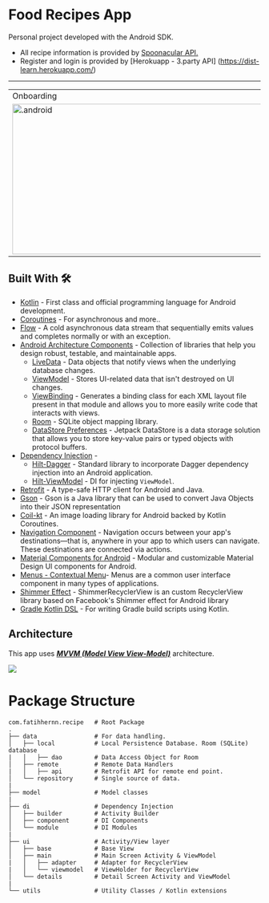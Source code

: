 # Food Recipes App
Personal project developed with the Android SDK.

- All recipe information is provided by [Spoonacular API.](https://spoonacular.com/food-api) 
- Register and login is provided by [Herokuapp - 3.party API] (https://dist-learn.herokuapp.com/) 

------

<table>
  <tr>
     <td>Onboarding</td>
     <td>Login And Register</td>
    <td>List of Recipes</td>
    <td>Detail of Recipe</td>
    <td>Share Recipe on Social Media</td>
    <td>Your Favorites</td>
    <td>Settings</td>
  </tr>
  
  <tr>
    <td>
           <img src="https://github.com/fatihhernn/RecipeApp/blob/main/onBoardingScreen.jpg" width="600" height="300" alt=".android">
   </td>
   <td>
           <img src="https://github.com/fatihhernn/RecipeApp/blob/main/loginAndRegisterScreen.jpg" width="600" height="300" alt=".android">
   </td>
   <td>
           <img src="https://github.com/fatihhernn/RecipeApp/blob/main/listOfAllFoodsScreen.jpg" width="600"  height="300" alt=".android">
   </td>
   <td>
           <img src="https://github.com/fatihhernn/RecipeApp/blob/main/detailOfFood.jpg" width="600" height="300" alt=".android">
   </td>
    <td>
           <img src="https://github.com/fatihhernn/RecipeApp/blob/main/Screenshot_2021-08-22-16-43-29-644_android.jpg" width="600" height="300" alt=".android">
   </td>
   <td>
           <img src="https://github.com/fatihhernn/RecipeApp/blob/main/favoriteFoodsScreen.jpg" width="600" height="300" alt=".android">
   </td>
   <td>
           <img src="https://github.com/fatihhernn/RecipeApp/blob/main/otherOptionsScreen.jpg" width="600" height="300" alt=".android">
   </td>
 </table>
 

## Built With 🛠
- [Kotlin](https://kotlinlang.org/) - First class and official programming language for Android development.
- [Coroutines](https://kotlinlang.org/docs/reference/coroutines-overview.html) - For asynchronous and more..
- [Flow](https://kotlin.github.io/kotlinx.coroutines/kotlinx-coroutines-core/kotlinx.coroutines.flow/-flow/) - A cold asynchronous data stream that sequentially emits values and completes normally or with an exception.
- [Android Architecture Components](https://developer.android.com/topic/libraries/architecture) - Collection of libraries that help you design robust, testable, and maintainable apps.
  - [LiveData](https://developer.android.com/topic/libraries/architecture/livedata) - Data objects that notify views when the underlying database changes.
  - [ViewModel](https://developer.android.com/topic/libraries/architecture/viewmodel) - Stores UI-related data that isn't destroyed on UI changes. 
  - [ViewBinding](https://developer.android.com/topic/libraries/view-binding) - Generates a binding class for each XML layout file present in that module and allows you to more easily write code that interacts with views.
  - [Room](https://developer.android.com/topic/libraries/architecture/room) - SQLite object mapping library.
  - [DataStore Preferences](https://developer.android.com/topic/libraries/architecture/datastore) - Jetpack DataStore is a data storage solution that allows you to store key-value pairs or typed objects with protocol buffers.
- [Dependency Injection](https://developer.android.com/training/dependency-injection) - 
  - [Hilt-Dagger](https://dagger.dev/hilt/) - Standard library to incorporate Dagger dependency injection into an Android application.
  - [Hilt-ViewModel](https://developer.android.com/training/dependency-injection/hilt-jetpack) - DI for injecting `ViewModel`.
- [Retrofit](https://square.github.io/retrofit/) - A type-safe HTTP client for Android and Java.
- [Gson](https://github.com/google/gson) - Gson is a Java library that can be used to convert Java Objects into their JSON representation
- [Coil-kt](https://coil-kt.github.io/coil/) - An image loading library for Android backed by Kotlin Coroutines.
- [Navigation Component](https://developer.android.com/guide/navigation/navigation-getting-started) - Navigation occurs between your app's destinations—that is, anywhere in your app to which users can navigate. These destinations are connected via actions.
- [Material Components for Android](https://github.com/material-components/material-components-android) - Modular and customizable Material Design UI components for Android.
- [Menus - Contextual Menu](https://developer.android.com/guide/topics/ui/menus)- Menus are a common user interface component in many types of applications. 
- [Shimmer Effect](https://github.com/omtodkar/ShimmerRecyclerView) - ShimmerRecyclerView is an custom RecyclerView library based on Facebook's Shimmer effect for Android library
- [Gradle Kotlin DSL](https://docs.gradle.org/current/userguide/kotlin_dsl.html) - For writing Gradle build scripts using Kotlin.

## Architecture
This app uses [***MVVM (Model View View-Model)***](https://developer.android.com/jetpack/docs/guide#recommended-app-arch) architecture.

![](https://developer.android.com/topic/libraries/architecture/images/final-architecture.png)

# Package Structure
    
    com.fatihhernn.recipe   # Root Package
    .
    ├── data                # For data handling.
    │   ├── local           # Local Persistence Database. Room (SQLite) database
    |   │   ├── dao         # Data Access Object for Room   
    │   ├── remote          # Remote Data Handlers     
    |   │   ├── api         # Retrofit API for remote end point.
    │   └── repository      # Single source of data.
    |
    ├── model               # Model classes
    |
    ├── di                  # Dependency Injection             
    │   ├── builder         # Activity Builder
    │   ├── component       # DI Components       
    │   └── module          # DI Modules
    |
    ├── ui                  # Activity/View layer
    │   ├── base            # Base View
    │   ├── main            # Main Screen Activity & ViewModel
    |   │   ├── adapter     # Adapter for RecyclerView
    |   │   └── viewmodel   # ViewHolder for RecyclerView   
    │   └── details         # Detail Screen Activity and ViewModel
    |
    └── utils               # Utility Classes / Kotlin extensions
